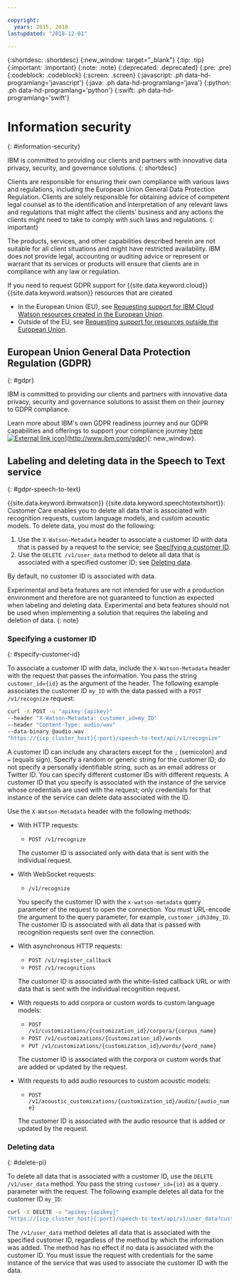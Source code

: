 ```yaml
---

copyright:
  years: 2015, 2018
lastupdated: "2018-12-01"

---
```


{:shortdesc: .shortdesc}
{:new_window: target="_blank"}
{:tip: .tip}
{:important: .important}
{:note: .note}
{:deprecated: .deprecated}
{:pre: .pre}
{:codeblock: .codeblock}
{:screen: .screen}
{:javascript: .ph data-hd-programlang='javascript'}
{:java: .ph data-hd-programlang='java'}
{:python: .ph data-hd-programlang='python'}
{:swift: .ph data-hd-programlang='swift'}

# Information security
{: #information-security}

IBM is committed to providing our clients and partners with innovative data privacy, security, and governance solutions.
{: shortdesc}

Clients are responsible for ensuring their own compliance with various laws and regulations, including the European Union General Data Protection Regulation. Clients are solely responsible for obtaining advice of competent legal counsel as to the identification and interpretation of any relevant laws and regulations that might affect the clients’ business and any actions the clients might need to take to comply with such laws and regulations.
{: important}

The products, services, and other capabilities described herein are not suitable for all client situations and might have restricted availability. IBM does not provide legal, accounting or auditing advice or represent or warrant that its services or products will ensure that clients are in compliance with any law or regulation.

If you need to request GDPR support for {{site.data.keyword.cloud}} {{site.data.keyword.watson}} resources that are created

-   In the European Union (EU), see [Requesting support for IBM Cloud Watson resources created in the European Union](/docs/services/watson/getting-started-gdpr-sar.html#request-EU).
-   Outside of the EU, see [Requesting support for resources outside the European Union](/docs/services/watson/getting-started-gdpr-sar.html#request-non-EU).

## European Union General Data Protection Regulation (GDPR)
{: #gdpr}

IBM is committed to providing our clients and partners with innovative data privacy, security and governance solutions to assist them on their journey to GDPR compliance.

Learn more about IBM's own GDPR readiness journey and our GDPR capabilities and offerings to support your compliance journey [here ![External link icon](../../icons/launch-glyph.svg "External link icon")](../../icons/launch-glyph.svg "External link icon")](http://www.ibm.com/gdpr){: new_window}.

## Labeling and deleting data in the Speech to Text service
{: #gdpr-speech-to-text}

{{site.data.keyword.ibmwatson}} {{site.data.keyword.speechtotextshort}}: Customer Care enables you to delete all data that is associated with recognition requests, custom language models, and custom acoustic models. To delete data, you must do the following:

1.  Use the `X-Watson-Metadata` header to associate a customer ID with data that is passed by a request to the service; see [Specifying a customer ID](#specify-customer-id).
1.  Use the `DELETE /v1/user_data` method to delete all data that is associated with a specified customer ID; see [Deleting data](#delete-pi).

By default, no customer ID is associated with data.

Experimental and beta features are not intended for use with a production environment and therefore are not guaranteed to function as expected when labeling and deleting data. Experimental and beta features should not be used when implementing a solution that requires the labeling and deletion of data.
{: note}

### Specifying a customer ID
{: #specify-customer-id}

To associate a customer ID with data, include the `X-Watson-Metadata` header with the request that passes the information. You pass the string `customer_id={id}` as the argument of the header. The following example associates the customer ID `my_ID` with the data passed with a `POST /v1/recognize` request:

```bash
curl -X POST -u "apikey:{apikey}"
--header "X-Watson-Metadata: customer_id=my_ID"
--header "Content-Type: audio/wav"
--data-binary @audio.wav
"https://{icp_cluster_host}{:port}/speech-to-text/api/v1/recognize"
```

A customer ID can include any characters except for the `;` (semicolon) and `=` (equals sign). Specify a random or generic string for the customer ID; do not specify a personally identifiable string, such as an email address or Twitter ID. You can specify different customer IDs with different requests. A customer ID that you specify is associated with the instance of the service whose credentials are used with the request; only credentials for that instance of the service can delete data associated with the ID.

Use the `X-Watson-Metadata` header with the following methods:

-   With HTTP requests:
    -   `POST /v1/recognize`

    The customer ID is associated only with data that is sent with the individual request.

-   With WebSocket requests:
    -   `/v1/recognize`

    You specify the customer ID with the `x-watson-metadata` query parameter of the request to open the connection. You must URL-encode the argument to the query parameter, for example, `customer_id%3dmy_ID`. The customer ID is associated with all data that is passed with recognition requests sent over the connection.

-   With asynchronous HTTP requests:
    -   `POST /v1/register_callback`
    -   `POST /v1/recognitions`

    The customer ID is associated with the white-listed callback URL or with data that is sent with the individual recognition request.

-   With requests to add corpora or custom words to custom language models:
    -   `POST /v1/customizations/{customization_id}/corpora/{corpus_name}`
    -   `POST /v1/customizations/{customization_id}/words`
    -   `PUT /v1/customizations/{customization_id}/words/{word_name}`

    The customer ID is associated with the corpora or custom words that are added or updated by the request.

-   With requests to add audio resources to custom acoustic models:
    -   `POST /v1/acoustic_customizations/{customization_id}/audio/{audio_name}`

    The customer ID is associated with the audio resource that is added or updated by the request.

### Deleting data
{: #delete-pi}

To delete all data that is associated with a customer ID, use the `DELETE /v1/user_data` method. You pass the string `customer_id={id}` as a query parameter with the request. The following example deletes all data for the customer ID `my_ID`:

```bash
curl -X DELETE -u "apikey:{apikey}"
"https://{icp_cluster_host}{:port}/speech-to-text/api/v1/user_data?customer_id=my_ID"
```

The `/v1/user_data` method deletes all data that is associated with the specified customer ID, regardless of the method by which the information was added. The method has no effect if no data is associated with the customer ID. You must issue the request with credentials for the same instance of the service that was used to associate the customer ID with the data.
